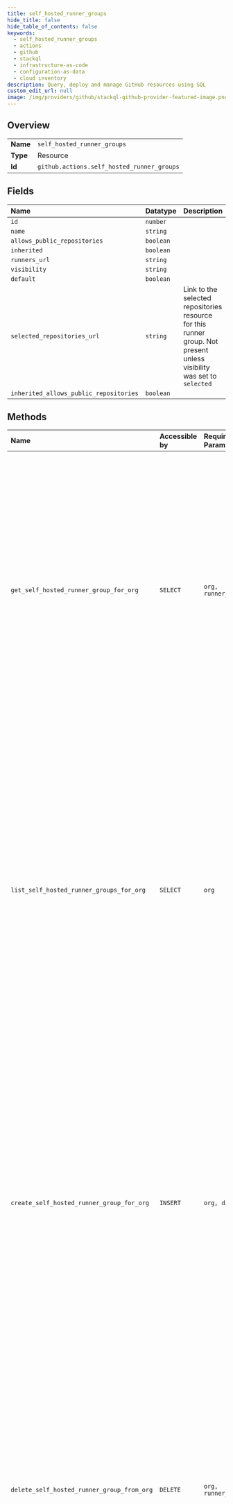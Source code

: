 ```yaml
---
title: self_hosted_runner_groups
hide_title: false
hide_table_of_contents: false
keywords:
  - self_hosted_runner_groups
  - actions
  - github    
  - stackql
  - infrastructure-as-code
  - configuration-as-data
  - cloud inventory
description: Query, deploy and manage GitHub resources using SQL
custom_edit_url: null
image: /img/providers/github/stackql-github-provider-featured-image.png
---
```

  
    

## Overview
<table><tbody>
<tr><td><b>Name</b></td><td><code>self_hosted_runner_groups</code></td></tr>
<tr><td><b>Type</b></td><td>Resource</td></tr>
<tr><td><b>Id</b></td><td><code>github.actions.self_hosted_runner_groups</code></td></tr>
</tbody></table>

## Fields
| Name | Datatype | Description |
|:-----|:---------|:------------|
| `id` | `number` |  |
| `name` | `string` |  |
| `allows_public_repositories` | `boolean` |  |
| `inherited` | `boolean` |  |
| `runners_url` | `string` |  |
| `visibility` | `string` |  |
| `default` | `boolean` |  |
| `selected_repositories_url` | `string` | Link to the selected repositories resource for this runner group. Not present unless visibility was set to `selected` |
| `inherited_allows_public_repositories` | `boolean` |  |
## Methods
| Name | Accessible by | Required Params | Description |
|:-----|:--------------|:----------------|:------------|
| `get_self_hosted_runner_group_for_org` | `SELECT` | `org, runner_group_id` | The self-hosted runner groups REST API is available with GitHub Enterprise Cloud. For more information, see "[GitHub's products](https://docs.github.com/github/getting-started-with-github/githubs-products)."<br /><br />Gets a specific self-hosted runner group for an organization.<br /><br />You must authenticate using an access token with the `admin:org` scope to use this endpoint. |
| `list_self_hosted_runner_groups_for_org` | `SELECT` | `org` | The self-hosted runner groups REST API is available with GitHub Enterprise Cloud. For more information, see "[GitHub's products](https://docs.github.com/github/getting-started-with-github/githubs-products)."<br /><br />Lists all self-hosted runner groups configured in an organization and inherited from an enterprise.<br /><br />You must authenticate using an access token with the `admin:org` scope to use this endpoint. |
| `create_self_hosted_runner_group_for_org` | `INSERT` | `org, data__name` | The self-hosted runner groups REST API is available with GitHub Enterprise Cloud and GitHub Enterprise Server. For more information, see "[GitHub's products](https://docs.github.com/github/getting-started-with-github/githubs-products)."<br /><br />Creates a new self-hosted runner group for an organization.<br /><br />You must authenticate using an access token with the `admin:org` scope to use this endpoint. |
| `delete_self_hosted_runner_group_from_org` | `DELETE` | `org, runner_group_id` | The self-hosted runner groups REST API is available with GitHub Enterprise Cloud. For more information, see "[GitHub's products](https://docs.github.com/github/getting-started-with-github/githubs-products)."<br /><br />Deletes a self-hosted runner group for an organization.<br /><br />You must authenticate using an access token with the `admin:org` scope to use this endpoint. |
| `update_self_hosted_runner_group_for_org` | `EXEC` | `org, runner_group_id, data__name` | The self-hosted runner groups REST API is available with GitHub Enterprise Cloud. For more information, see "[GitHub's products](https://docs.github.com/github/getting-started-with-github/githubs-products)."<br /><br />Updates the `name` and `visibility` of a self-hosted runner group in an organization.<br /><br />You must authenticate using an access token with the `admin:org` scope to use this endpoint. |
